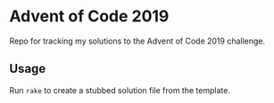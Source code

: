 # Advent of Code 2019

Repo for tracking my solutions to the Advent of Code 2019 challenge.

## Usage

Run `rake` to create a stubbed solution file from the template.
